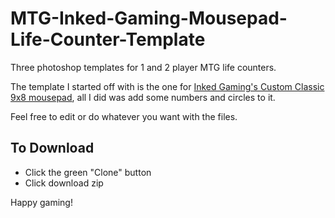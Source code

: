# MTG-Inked-Gaming-Mousepad-Life-Counter-Template
Three photoshop templates for 1 and 2 player MTG life counters.

The template I started off with is the one for [Inked Gaming's Custom Classic 9x8 mousepad](https://www.inkedgaming.com/products/custom-mousepad), all I did was add some numbers and circles to it.

Feel free to edit or do whatever you want with the files.

## To Download

* Click the green "Clone" button
* Click download zip

Happy gaming!
